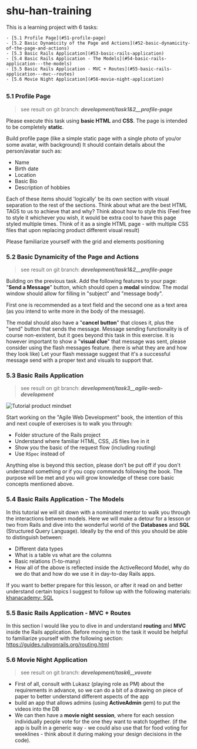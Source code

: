 # shu-han-training

This is a learning project with 6 tasks:

<!-- @import "[TOC]" {cmd="toc" depthFrom=1 depthTo=6 orderedList=false} -->

<!-- code_chunk_output -->

    - [5.1 Profile Page](#51-profile-page)
    - [5.2 Basic Dynamicity of the Page and Actions](#52-basic-dynamicity-of-the-page-and-actions)
    - [5.3 Basic Rails Application](#53-basic-rails-application)
    - [5.4 Basic Rails Application - The Models](#54-basic-rails-application---the-models)
    - [5.5 Basic Rails Application - MVC + Routes](#55-basic-rails-application---mvc--routes)
    - [5.6 Movie Night Application](#56-movie-night-application)

## <!-- /code_chunk_output -->

### 5.1 Profile Page

> see result on git branch: _**development/task1&2\_\_profile-page**_

Please execute this task using **basic HTML** and **CSS**. The page is intended to be completely **static**.

Build profile page (like a simple static page with a single photo of you/or some avatar, with background) It should contain details about the person/avatar such as:

- Name
- Birth date
- Location
- Basic Bio
- Description of hobbies

Each of these items should 'logically' be its own section with visual separation to the rest of the sections. Think about what are the best HTML TAGS to us to achieve that and why?
Think about how to style this (Feel free to style it whichever you wish, it would be extra cool to have this page styled multiple times. Think of it as a single HTML page - with multiple CSS files that upon replacing product different visual result)

Please familiarize yourself with the grid and elements positioning

### 5.2 Basic Dynamicity of the Page and Actions

> see result on git branch: _**development/task1&2\_\_profile-page**_

Building on the previous task. Add the following features to your page:
"**Send a Message**" button, which should open a **modal** window. The modal window should allow for filling in "subject" and "message body".

First one is recommended as a text field and the second one as a text area (as you intend to write more in the body of the message).

The modal should also have a "**cancel button**" that closes it, plus the "send" button that sends the message. Message sending functionality is of course non-existent, but it goes beyond this task in this exercise. It is however important to show a "**visual clue**" that message was sent, please consider using the flash messages feature. (here is what they are and how they look like) Let your flash message suggest that it's a successful message send with a proper text and visuals to support that.

### 5.3 Basic Rails Application

> see result on git branch: _**development/task3\_\_agile-web-development**_

![Tutorial product mindset](https://i.imgur.com/SpdCg86.png)

Start working on the "Agile Web Development" book, the intention of this and next couple of exercises is to walk you through:

- Folder structure of the Rails project
- Understand where familiar HTML, CSS, JS files live in it
- Show you the basic of the request flow (including routing)
- Use `RSpec` instead of

Anything else is beyond this section, please don't be put off if you don't understand something or if you copy commands following the book. The purpose will be met and you will grow knowledge of these core basic concepts mentioned above.

### 5.4 Basic Rails Application - The Models

In this tutorial we will sit down with a nominated mentor to walk you through the interactions between models. Here we will make a detour for a lesson or two from Rails and dive into the wonderful world of the **Databases** and **SQL** (Structured Query Language). Ideally by the end of this you should be able to distinguish between:

- Different data types
- What is a table vs what are the columns
- Basic relations (1-to-many)
- How all of the above is reflected inside the ActiveRecord Model, why do we do that and how do we use it in day-to-day Rails apps.

If you want to better prepare for this lesson, or after it read on and better understand certain topics I suggest to follow up with the following materials:
[khanacademy: SQL](https://www.khanacademy.org/computing/computer-programming/sql)

### 5.5 Basic Rails Application - MVC + Routes

In this section I would like you to dive in and understand **routing** and **MVC** inside the Rails application. Before moving in to the task it would be helpful to familiarize yourself with the following section: https://guides.rubyonrails.org/routing.html

### 5.6 Movie Night Application

> see result on git branch: _**development/task6\_\_vovote**_

- First of all, consult with Lukasz (playing role as PM) about the requirements in advance, so we can do a bit of a drawing on piece of paper to better understand different aspects of the app
- build an app that allows admins (using **ActiveAdmin** gem) to put the videos into the DB
- We can then have a **movie night session**, where for each session individually people vote for the one they want to watch together. (if the app is built in a generic way - we could also use that for food voting for weeklines - think about it during making your design decisions in the code).
